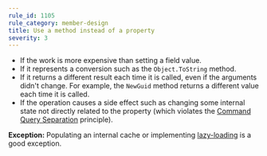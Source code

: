 ```yaml
---
rule_id: 1105
rule_category: member-design
title: Use a method instead of a property
severity: 3
---
```

- If the work is more expensive than setting a field value. 
- If it represents a conversion such as the `Object.ToString` method.
- If it returns a different result each time it is called, even if the arguments didn't change. For example, the `NewGuid` method returns a different value each time it is called.
- If the operation causes a side effect such as changing some internal state not directly related to the property (which violates the [Command Query Separation](http://martinfowler.com/bliki/CommandQuerySeparation.html) principle). 

**Exception:** Populating an internal cache or implementing [lazy-loading](http://www.martinfowler.com/eaaCatalog/lazyLoad.html) is a good exception.
